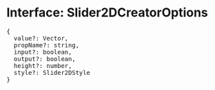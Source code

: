 # Interface: Slider2DCreatorOptions

<pre>
{
  value?: Vector,
  propName?: string,
  input?: boolean,
  output?: boolean,
  height?: number,
  style?: <Ref to="./slider2d-style">Slider2DStyle</Ref>
}
</pre>

<script setup>
import Ref from '../../../../../components/api/Ref.vue';
</script>
